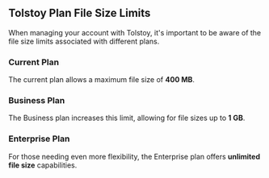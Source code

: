 ## Tolstoy Plan File Size Limits

When managing your account with Tolstoy, it's important to be aware of the file size limits associated with different plans. 

### Current Plan
The current plan allows a maximum file size of **400 MB**.

### Business Plan
The Business plan increases this limit, allowing for file sizes up to **1 GB**.

### Enterprise Plan
For those needing even more flexibility, the Enterprise plan offers **unlimited file size** capabilities.